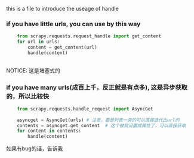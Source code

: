this is a file to introduce the useage of handle

### if you have little urls, you can use by this way

```python
    from scrapy.requests.request_handle import get_content
    for url in urls:
        content = get_content(url)
        handle(content)
  
```
NOTICE: 这是堵塞式的

### if you have many urls(成百上千，反正就是有点多), 这是异步获取的，所以比较快
```python
    from scrapy.requests.handle_request import AsyncGet
  
    asyncget = AsyncGet(urls) # 注意，要是列表一类的可以直接迭代出url的
    contents = asyncget.get_content  # 这个被我设置成属性了，可以直接获取
    for content in contents:
        handle(content)
```
如果有bug的话，告诉我
